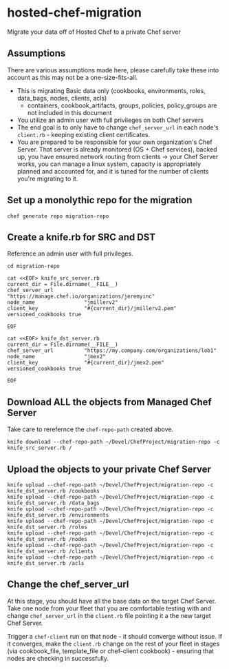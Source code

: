 # hosted-chef-migration
Migrate your data off of Hosted Chef to a private Chef server

## Assumptions
There are various assumptions made here, please carefully take these into account as this may not be a one-size-fits-all.

* This is migrating Basic data only (cookbooks, environments, roles, data_bags, nodes, clients, acls)
  * containers, cookbook_artifacts, groups, policies, policy_groups are not included in this document
* You utilize an admin user with full privileges on both Chef servers
* The end goal is to only have to change `chef_server_url` in each node's `client.rb` - keeping existing client certificates.
* You are prepared to be responsible for your own organization's Chef Server.  That server is already monitored (OS + Chef services), backed up,
you have ensured network routing from clients -> your Chef Server works, you can manage a linux system,  capacity is appropriately
planned and accounted for, and it is tuned for the number of clients you're migrating to it.


## Set up a monolythic repo for the migration

```
chef generate repo migration-repo
```

## Create a knife.rb for SRC and DST

Reference an admin user with full privileges.

```
cd migration-repo

cat <<EOF> knife_src_server.rb
current_dir = File.dirname(__FILE__)
chef_server_url          "https://manage.chef.io/organizations/jeremyinc"
node_name                "jmillerv2"
client_key               "#{current_dir}/jmillerv2.pem"
versioned_cookbooks true

EOF

cat <<EOF> knife_dst_server.rb
current_dir = File.dirname(__FILE__)
chef_server_url          "https://my.company.com/organizations/lob1"
node_name                "jmex2"
client_key               "#{current_dir}/jmex2.pem"
versioned_cookbooks true

EOF
```


## Download ALL the objects from Managed Chef Server

Take care to rerefernce the `chef-repo-path` created above.
```
knife download --chef-repo-path ~/Devel/ChefProject/migration-repo -c knife_src_server.rb /
```

## Upload the objects to your private Chef Server

```
knife upload --chef-repo-path ~/Devel/ChefProject/migration-repo -c knife_dst_server.rb /cookbooks
knife upload --chef-repo-path ~/Devel/ChefProject/migration-repo -c knife_dst_server.rb /data_bags
knife upload --chef-repo-path ~/Devel/ChefProject/migration-repo -c knife_dst_server.rb /environments
knife upload --chef-repo-path ~/Devel/ChefProject/migration-repo -c knife_dst_server.rb /roles
knife upload --chef-repo-path ~/Devel/ChefProject/migration-repo -c knife_dst_server.rb /nodes
knife upload --chef-repo-path ~/Devel/ChefProject/migration-repo -c knife_dst_server.rb /clients
knife upload --chef-repo-path ~/Devel/ChefProject/migration-repo -c knife_dst_server.rb /acls
```

## Change the chef_server_url

At this stage, you should have all the base data on the target Chef Server.
Take one node from your fleet that you are comfortable testing with and change `chef_server_url` in the `client.rb` file
pointing it a the new target Chef Server.  

Trigger a `chef-client` run on that node - it should converge without issue.
If it converges, make the `client.rb` change on the rest of your fleet in stages (via cookbook_file, template_file or chef-client cookbook) - ensuring that nodes are checking in successfully.
